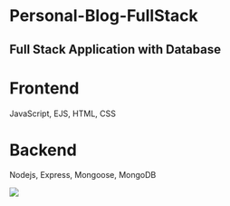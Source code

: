 # Personal-Blog-FullStack


## Full Stack Application with Database

# Frontend
JavaScript, EJS, HTML, CSS

# Backend
Nodejs, Express, Mongoose, MongoDB


![]("images/website.gif")
